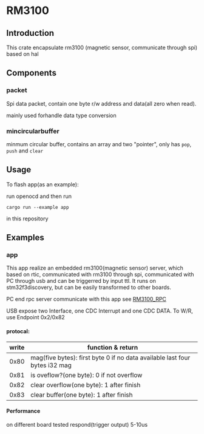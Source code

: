 # RM3100

## Introduction

This crate encapsulate rm3100 (magnetic sensor, communicate through spi) based on hal

## Components

### packet

Spi data packet, contain one byte r/w address and data(all zero when read).

mainly used forhandle data type conversion

### mincircularbuffer

minmum circular buffer, contains an array and two "pointer", only has `pop`, `push` and `clear`

## Usage

To flash app(as an example):

run openocd and then run

```terminal
cargo run --example app
```

in this repository

## Examples

### app

This app realize an embedded rm3100(magnetic sensor) server, which based on rtic, communicated with rm3100 through spi, communicated with PC through usb and can be triggerred by input ttl. It runs on stm32f3discovery, but can be easily transformed to other boards.

PC end rpc server communicate with this app see [RM3100_RPC](https://github.com/bllovetx/RM3100_RPC)

USB expose two Interface, one CDC Interrupt and one CDC DATA. To W/R, use Endpoint 0x2/0x82

#### protocal:

| write | function & return |
| - | - |
| 0x80  | mag(five bytes): first byte 0 if no data available last four bytes i32 mag |
| 0x81  | is oveflow?(one byte): 0 if not overflow |
|0x82   |clear overflow(one byte): 1 after finish |
|0x83   | clear buffer(one byte): 1 after finish |

#### Performance

on different board tested respond(trigger output) 5-10us
